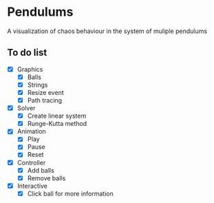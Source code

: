 # Pendulums

A visualization of chaos behaviour in the system of muliple pendulums

## To do list

- [x] Graphics
  - [x] Balls
  - [x] Strings
  - [x] Resize event
  - [x] Path tracing
- [x] Solver
  - [x] Create linear system
  - [x] Runge-Kutta method
- [x] Animation
  - [x] Play
  - [x] Pause
  - [x] Reset
- [x] Controller
  - [x] Add balls
  - [x] Remove balls
- [x] Interactive
  - [x] Click ball for more information

